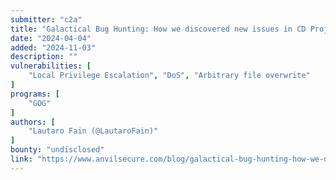 ```yaml
---
submitter: "c2a"
title: "Galactical Bug Hunting: How we discovered new issues in CD Projekt Red’s Gaming Platform"
date: "2024-04-04"
added: "2024-11-03"
description: ""
vulnerabilities: [
    "Local Privilege Escalation", "DoS", "Arbitrary file overwrite"
]
programs: [
    "GOG"
]
authors: [
    "Lautaro Fain (@LautaroFain)"
]
bounty: "undisclosed"
link: "https://www.anvilsecure.com/blog/galactical-bug-hunting-how-we-discovered-new-issues-in-cd-projekt-reds-gaming-platform.html"
---
```




